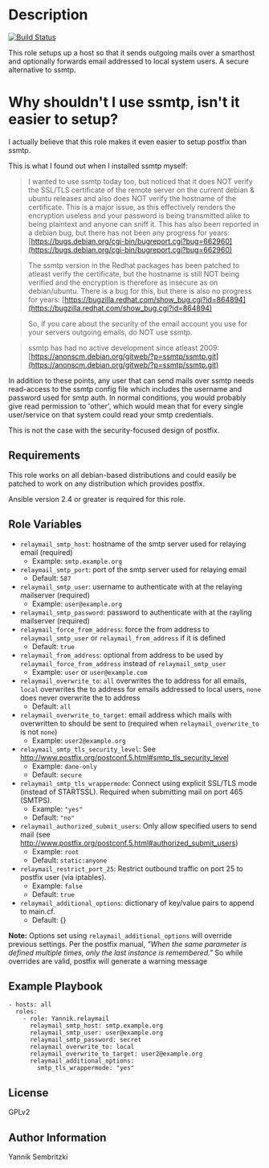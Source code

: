 Description
=========

[![Build Status](https://travis-ci.org/Yannik/ansible-role-relaymail.svg?branch=master)](https://travis-ci.org/Yannik/ansible-role-relaymail)

This role setups up a host so that it sends outgoing mails over a smarthost and optionally forwards email addressed to local system users. A secure alternative to ssmtp.

Why shouldn't I use ssmtp, isn't it easier to setup?
=========

I actually believe that this role makes it even easier to setup postfix than ssmtp.

This is what I found out when I installed ssmtp myself:

>I wanted to use ssmtp today too, but noticed that it does NOT verify the SSL/TLS certificate of the remote server on the current debian & ubuntu releases and also does NOT verify the hostname of the certificate. This is a major issue, as this effectively renders the encryption useless and your password is being transmitted alike to being plaintext and anyone can sniff it. This has also been reported in a debian bug, but there has not been any progress for years: [https://bugs.debian.org/cgi-bin/bugreport.cgi?bug=662960](https://bugs.debian.org/cgi-bin/bugreport.cgi?bug=662960)

>The ssmtp version in the Redhat packages has been patched to atleast verify the certificate, but the hostname is still NOT being verified and the encryption is therefore as insecure as on debian/ubuntu. There is a bug for this, but there is also no progress for years: [https://bugzilla.redhat.com/show_bug.cgi?id=864894](https://bugzilla.redhat.com/show_bug.cgi?id=864894)

>So, if you care about the security of the email account you use for your servers outgoing emails, do NOT use ssmtp.

>ssmtp has had no active development since atleast 2009: [https://anonscm.debian.org/gitweb/?p=ssmtp/ssmtp.git](https://anonscm.debian.org/gitweb/?p=ssmtp/ssmtp.git)

In addition to these points, any user that can send mails over ssmtp needs read-access to the ssmtp config file which includes the username and password used for smtp auth.
In normal conditions, you would probably give read permission to 'other', which would mean that for every single user/service on that system could read your smtp credentials.

This is not the case with the security-focused design of postfix.

Requirements
------------

This role works on all debian-based distributions and could easily be patched to work on any distribution which provides postfix.

Ansible version 2.4 or greater is required for this role.

Role Variables
--------------

* `relaymail_smtp_host`: hostname of the smtp server used for relaying email (required)
    * Example: `smtp.example.org`
* `relaymail_smtp_port`: port of the smtp server used for relaying email
    * Default: `587`
* `relaymail_smtp_user`: username to authenticate with at the relaying mailserver (required)
    * Example: `user@example.org`
* `relaymail_smtp_password`: password to authenticate with at the rayling mailserver (required)
* `relaymail_force_from_address`: force the from address to `relaymail_smtp_user` or `relaymail_from_address` if it is defined
    * Default: `true`
* `relaymail_from_address`: optional from address to be used by `relaymail_force_from_address` instead of `relaymail_smtp_user`
    * Example: `user` or `user@example.com`
* `relaymail_overwrite_to`: `all` overwrites the to address for all emails, `local` overwrites the to address for emails addressed to local users, `none` does never overwrite the to address
    * Default: `all`
* `relaymail_overwrite_to_target`: email address which mails with overwritten to should be sent to (required when `relaymail_overwrite_to` is not `none`)
    * Example: `user2@example.org`
* `relaymail_smtp_tls_security_level`: See http://www.postfix.org/postconf.5.html#smtp_tls_security_level
    * Example: `dane-only`
    * Default: `secure`
* `relaymail_smtp_tls_wrappermode`: Connect using explicit SSL/TLS mode (instead of STARTSSL). Required when submitting mail on port 465 (SMTPS).
    * Example: `"yes"`
    * Default: `"no"`
* `relaymail_authorized_submit_users`: Only allow specified users to send mail (see http://www.postfix.org/postconf.5.html#authorized_submit_users)
    * Example: `root`
    * Default: `static:anyone`
* `relaymail_restrict_port_25`: Restrict outbound traffic on port 25 to postfix user (via iptables).
    * Example: `false`
    * Default: `true`
* `relaymail_additional_options`: dictionary of key/value pairs to append to main.cf.
    * Default: {}

**Note:**  Options set using `relaymail_additional_options` will override previous settings.
Per the postfix manual, _"When the same parameter is defined multiple times, only the last instance is remembered."_
So while overrides are valid, postfix will generate a warning message

Example Playbook
----------------

    - hosts: all
      roles:
        - role: Yannik.relaymail
          relaymail_smtp_host: smtp.example.org
          relaymail_smtp_user: user@example.org
          relaymail_smtp_password: secret
          relaymail_overwrite_to: local
          relaymail_overwrite_to_target: user2@example.org
          relaymail_additional_options:
            smtp_tls_wrappermode: "yes"

License
-------

GPLv2

Author Information
------------------

Yannik Sembritzki
